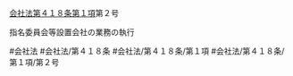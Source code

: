 [会社法第４１８条第１項](会社法＿＿＿＿第４１８条第１項)第２号

指名委員会等設置会社の業務の執行


#会社法
#会社法/第４１８条
#会社法/第４１８条/第１項
#会社法/第４１８条/第１項/第２号
